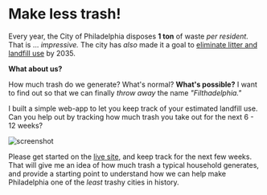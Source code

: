 # Make less trash!

Every year, the City of Philadelphia disposes **1 ton** of waste *per
resident.* That is ... *impressive.*  The city has *also* made it a goal to
[eliminate litter and landfill use](https://cleanphl.org/programs/zerowaste/)
by 2035.

**What about us?**

How much trash do we generate?  What's normal?  **What's possible?**  I want to
find out so that we can finally *throw away* the name *"Filthadelphia."*

I built a simple web-app to let you keep track of your estimated landfill use.
Can you help out by tracking how much trash you take out for the next 6 - 12
weeks?

![screenshot](https://github.com/ptvirgo/trashinator-django/blob/master/screenshot.png)

Please get started on the [live
site](http://django.pablovirgo.com), and keep track for the next few weeks.
That will give me an idea of how much trash a typical household generates, and
provide a starting point to understand how we can help make Philadelphia one of
the *least* trashy cities in history.
